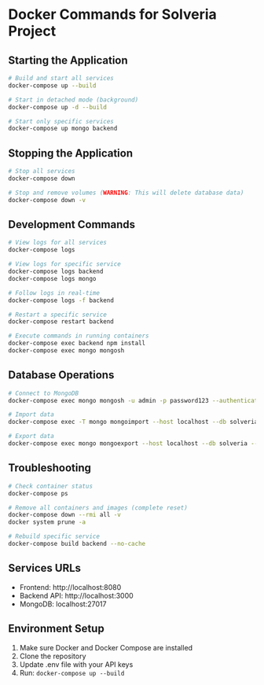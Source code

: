 # Docker Commands for Solveria Project

## Starting the Application
```bash
# Build and start all services
docker-compose up --build

# Start in detached mode (background)
docker-compose up -d --build

# Start only specific services
docker-compose up mongo backend
```

## Stopping the Application
```bash
# Stop all services
docker-compose down

# Stop and remove volumes (WARNING: This will delete database data)
docker-compose down -v
```

## Development Commands
```bash
# View logs for all services
docker-compose logs

# View logs for specific service
docker-compose logs backend
docker-compose logs mongo

# Follow logs in real-time
docker-compose logs -f backend

# Restart a specific service
docker-compose restart backend

# Execute commands in running containers
docker-compose exec backend npm install
docker-compose exec mongo mongosh
```

## Database Operations
```bash
# Connect to MongoDB
docker-compose exec mongo mongosh -u admin -p password123 --authenticationDatabase admin

# Import data
docker-compose exec -T mongo mongoimport --host localhost --db solveria --collection users --file /data/users.json

# Export data
docker-compose exec mongo mongoexport --host localhost --db solveria --collection users --out /data/users.json
```

## Troubleshooting
```bash
# Check container status
docker-compose ps

# Remove all containers and images (complete reset)
docker-compose down --rmi all -v
docker system prune -a

# Rebuild specific service
docker-compose build backend --no-cache
```

## Services URLs
- Frontend: http://localhost:8080
- Backend API: http://localhost:3000
- MongoDB: localhost:27017

## Environment Setup
1. Make sure Docker and Docker Compose are installed
2. Clone the repository
3. Update .env file with your API keys
4. Run: `docker-compose up --build`
